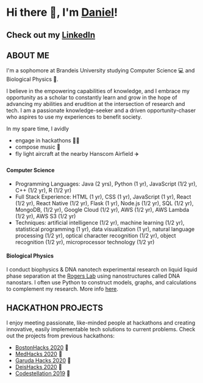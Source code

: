 # Hi there 👋, I'm [Daniel](https://www.linkedin.com/in/danielhariyanto/)!
## Check out my [LinkedIn](https://www.linkedin.com/in/danielhariyanto/)

## ABOUT ME
I'm a sophomore at Brandeis University studying Computer Science 💻 and Biological Physics 🔬.

I believe in the empowering capabilities of knowledge, and I embrace my opportunity as a scholar to constantly learn and grow in the hope of advancing my abilities and erudition at the intersection of research and tech. I am a passionate knowledge-seeker and a driven opportunity-chaser who aspires to use my experiences to benefit society.

In my spare time, I avidly
- engage in hackathons 👨‍💻
- compose music 🎹
- fly light aircraft at the nearby Hanscom Airfield ✈️

#### Computer Science
- Programming Languages: Java (2 yrs), Python (1 yr), JavaScript (1/2 yr), C++ (1/2 yr), R (1/2 yr)
- Full Stack Experience: HTML (1 yr), CSS (1 yr), JavaScript (1 yr), React (1/2 yr), React Native (1/2 yr), Flask (1 yr), Node.js (1/2 yr), SQL (1/2 yr), MongoDB, (1/2 yr), Google Cloud (1/2 yr), AWS (1/2 yr), AWS Lambda (1/2 yr), AWS S3 (1/2 yr)
- Techniques: artificial intelligence (1/2 yr), machine learning (1/2 yr), statistical programming (1 yr), data visualization (1 yr), natural language processing (1/2 yr), optical character recognition (1/2 yr), object recognition (1/2 yr), microprocessor technology (1/2 yr)

#### Biological Physics
I conduct biophysics & DNA nanotech experimental research on liquid liquid phase separation at the [Rogers Lab](http://www.rogers-lab.com/) using nanostructures called DNA nanostars. I often use Python to construct models, graphs, and calculations to complement my research. More info [here](https://github.com/danielhariyanto/SummerResearch).

## HACKATHON PROJECTS
I enjoy meeting passionate, like-minded people at hackathons and creating innovative, easily implementable tech solutions to current problems. Check out the projects from previous hackathons:
- [BostonHacks 2020](https://devpost.com/software/corona-diaries) 🌆
- [MedHacks 2020](https://devpost.com/software/mobile-memories) 💉
- [Garuda Hacks 2020](https://devpost.com/software/optimaloc) 🦅
- [DeisHacks 2020](https://docs.google.com/presentation/d/1Czi1dbYC9WeTe2Apjs4FEQGBsBYgQ8jrTMSZpkKf1Q4/edit) 🏢
- [Codestellation 2019](https://devpost.com/software/modus-rjot30) 🌌
